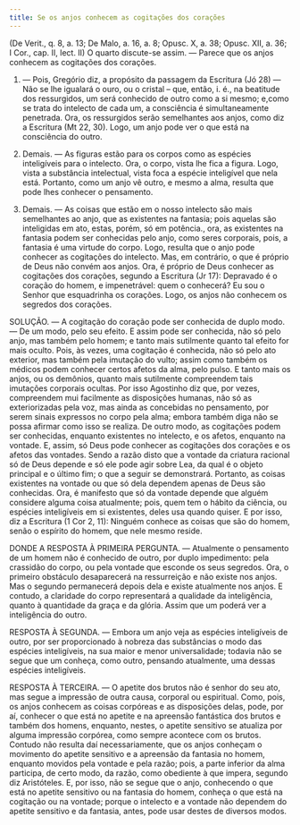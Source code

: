 ```yaml
---
title: Se os anjos conhecem as cogitações dos corações
---
```


(De Verit., q. 8, a. 13; De Malo, a. 16, a. 8; Opusc. X, a. 38; Opusc. XII, a. 36; I Cor., cap. II, lect. II)
  O quarto discute-se assim. — Parece que os anjos conhecem as cogitações dos corações.  

1. — Pois, Gregório diz, a propósito da passagem da Escritura (Jó 28) — Não se lhe igualará o ouro, ou o cristal – que, então, i. é., na beatitude dos ressurgidos, um será conhecido de outro como a si mesmo; e,como se trata do intelecto de cada um, a consciência é simultaneamente penetrada. Ora, os ressurgidos serão semelhantes aos anjos, como diz a Escritura (Mt 22, 30). Logo, um anjo pode ver o que está na consciência do outro.  

2. Demais. — As figuras estão para os corpos como as espécies inteligíveis para o intelecto. Ora, o corpo, vista lhe fica a figura. Logo, vista a substância intelectual, vista foca a espécie inteligível que nela está. Portanto, como um anjo vê outro, e mesmo a alma, resulta que pode lhes conhecer o pensamento.  

3. Demais. — As coisas que estão em o nosso intelecto são mais semelhantes ao anjo, que as existentes na fantasia; pois aquelas são inteligidas em ato, estas, porém, só em potência., ora, as existentes na fantasia podem ser conhecidas pelo anjo, como seres corporais, pois, a fantasia é uma virtude do corpo. Logo, resulta que o anjo pode conhecer as cogitações do intelecto.  Mas, em contrário, o que é próprio de Deus não convém aos anjos. Ora, é próprio de Deus conhecer as cogitações dos corações, segundo a Escritura (Jr 17): Depravado é o coração do homem, e impenetrável: quem o conhecerá? Eu sou o Senhor que esquadrinha os corações. Logo, os anjos não conhecem os segredos dos corações.  

SOLUÇÃO. — A cogitação do coração pode ser conhecida de duplo modo. — De um modo, pelo seu efeito. E assim pode ser conhecida, não só pelo anjo, mas também pelo homem; e tanto mais sutilmente quanto tal efeito for mais oculto. Pois, às vezes, uma cogitação é conhecida, não só pelo ato exterior, mas também pela imutação do vulto; assim como também os médicos podem conhecer certos afetos da alma, pelo pulso. E tanto mais os anjos, ou os demônios, quanto mais sutilmente compreendem tais imutações corporais ocultas. Por isso Agostinho diz que, por vezes, compreendem mui facilmente as disposições humanas, não só as exteriorizadas pela voz, mas ainda as concebidas no pensamento, por serem sinais expressos no corpo pela alma; embora também diga não se possa afirmar como isso se realiza.  De outro modo, as cogitações podem ser conhecidas, enquanto existentes no intelecto, e os afetos, enquanto na vontade. E, assim, só Deus pode conhecer as cogitações dos corações e os afetos das vontades. Sendo a razão disto que a vontade da criatura racional só de Deus depende e só ele pode agir sobre Lea, da qual é o objeto principal e o último fim; o que a seguir se demonstrará. Portanto, as coisas existentes na vontade ou que só dela dependem apenas de Deus são conhecidas. Ora, é manifesto que só da vontade depende que alguém considere alguma coisa atualmente; pois, quem tem o hábito da ciência, ou espécies inteligíveis em si existentes, deles usa quando quiser. E por isso, diz a Escritura (1 Cor 2, 11): Ninguém conhece as coisas que são do homem, senão o espírito do homem, que nele mesmo reside.  

DONDE A RESPOSTA À PRIMEIRA PERGUNTA. — Atualmente o pensamento de um homem não é conhecido de outro, por duplo impedimento: pela crassidão do corpo, ou pela vontade que esconde os seus segredos. Ora, o primeiro obstáculo desaparecerá na ressurreição e não existe nos anjos. Mas o segundo permanecerá depois dela e existe atualmente nos anjos. E contudo, a claridade do corpo representará a qualidade da inteligência, quanto à quantidade da graça e da glória. Assim que um poderá ver a inteligência do outro.  

RESPOSTA À SEGUNDA. — Embora um anjo veja as espécies inteligíveis de outro, por ser proporcionado à nobreza das substâncias o modo das espécies inteligíveis, na sua maior e menor universalidade; todavia não se segue que um conheça, como outro, pensando atualmente, uma dessas espécies inteligíveis.  

RESPOSTA À TERCEIRA. — O apetite dos brutos não é senhor do seu ato, mas segue a impressão de outra causa, corporal ou espiritual. Como, pois, os anjos conhecem as coisas corpóreas e as disposições delas, pode, por aí, conhecer o que está no apetite e na apreensão fantástica dos brutos e também dos homens, enquanto, nestes, o apetite sensitivo se atualiza por alguma impressão corpórea, como sempre acontece com os brutos. Contudo não resulta daí necessariamente, que os anjos conheçam o movimento do apetite sensitivo e a apreensão da fantasia no homem, enquanto movidos pela vontade e pela razão; pois, a parte inferior da alma participa, de certo modo, da razão, como obediente à que impera, segundo diz Aristóteles. E, por isso, não se segue que o anjo, conhecendo o que está no apetite sensitivo ou na fantasia do homem, conheça o que está na cogitação ou na vontade; porque o intelecto e a vontade não dependem do apetite sensitivo e da fantasia, antes, pode usar destes de diversos modos.